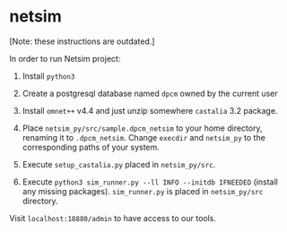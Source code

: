 # netsim

[Note: these instructions are outdated.]

In order to run Netsim project:

1. Install `python3`

2. Create a postgresql database named `dpcm` owned by the current user

3. Install `omnet++` v4.4 and just unzip somewhere `castalia` 3.2 package. 

4. Place `netsim_py/src/sample.dpcm_netsim` to your home directory, renaming it to `.dpcm_netsim`. Change `execdir` and `netsim_py` to the corresponding paths of your system.

6. Execute `setup_castalia.py` placed in `netsim_py/src`.  

7. Execute `python3 sim_runner.py --ll INFO --initdb IFNEEDED` (install any missing packages). `sim_runner.py` is placed in `netsim_py/src` directory.

Visit `localhost:18880/admin` to have access to our tools.
